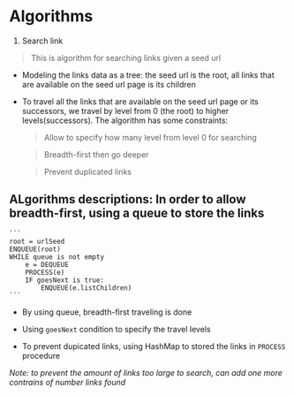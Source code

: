
# Algorithms


1. Search link
> This is algorithm for searching links given a seed url

- Modeling the links data as a tree: the seed url is the root, all links that are available on the seed url page is its children

- To travel all the links that are available on the seed url page or its successors, we travel by level from 0 (the root) to higher levels(successors). The algorithm has some constraints:

	> Allow to specify how many level from level 0 for searching

	> Breadth-first then go deeper

	> Prevent duplicated links

## ALgorithms descriptions: In order to allow breadth-first, using a queue to store the links
	
	```
	root = urlSeed
	ENQUEUE(root)
	WHILE queue is not empty
		e = DEQUEUE
		PROCESS(e)
		IF goesNext is true:	
			ENQUEUE(e.listChildren)
	```

- By using queue, breadth-first traveling is done

- Using `goesNext` condition to specify the travel levels

- To prevent dupicated links, using HashMap to stored the links in `PROCESS` procedure


*Note: to prevent the amount of links too large to search, can add one more contrains of number links found*